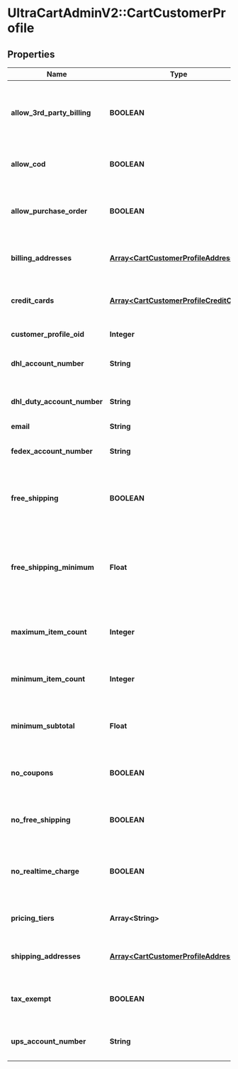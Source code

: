 # UltraCartAdminV2::CartCustomerProfile

## Properties
Name | Type | Description | Notes
------------ | ------------- | ------------- | -------------
**allow_3rd_party_billing** | **BOOLEAN** | True if profile is allowed to bill to their 3rd party shipping account | [optional] 
**allow_cod** | **BOOLEAN** | True if this profile is allowed to use a COD | [optional] 
**allow_purchase_order** | **BOOLEAN** | True if this profile is allowed to use a purchase order | [optional] 
**billing_addresses** | [**Array&lt;CartCustomerProfileAddress&gt;**](CartCustomerProfileAddress.md) | Billing addresses on file for this profile | [optional] 
**credit_cards** | [**Array&lt;CartCustomerProfileCreditCard&gt;**](CartCustomerProfileCreditCard.md) | Credit cards on file for this profile (masked) | [optional] 
**customer_profile_oid** | **Integer** | Unique identifier | [optional] 
**dhl_account_number** | **String** | DHL account number on file | [optional] 
**dhl_duty_account_number** | **String** | DHL duty account number on file | [optional] 
**email** | **String** | Email | [optional] 
**fedex_account_number** | **String** | FedEx account number on file | [optional] 
**free_shipping** | **BOOLEAN** | True if this profile always qualifies for free shipping | [optional] 
**free_shipping_minimum** | **Float** | The minimum aount that this profile has to purchase to qualify for free shipping | [optional] 
**maximum_item_count** | **Integer** | Maximum item count this profile can purchase | [optional] 
**minimum_item_count** | **Integer** | Minimum item count this profile must purchase | [optional] 
**minimum_subtotal** | **Float** | Minimum subtotal this profile must purchase | [optional] 
**no_coupons** | **BOOLEAN** | True if this profile is prevented from using coupons | [optional] 
**no_free_shipping** | **BOOLEAN** | True if this profile is never given free shipping | [optional] 
**no_realtime_charge** | **BOOLEAN** | True if this customers orders are not charged in real-time | [optional] 
**pricing_tiers** | **Array&lt;String&gt;** | Pricing tier names this profile qualifies for | [optional] 
**shipping_addresses** | [**Array&lt;CartCustomerProfileAddress&gt;**](CartCustomerProfileAddress.md) | Shipping addresses on file for this profile | [optional] 
**tax_exempt** | **BOOLEAN** | True if this profile is exempt from sales tax | [optional] 
**ups_account_number** | **String** | UPS account number on file | [optional] 


